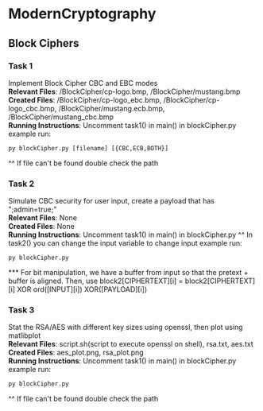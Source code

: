# ModernCryptography

## Block Ciphers

### Task 1

Implement Block Cipher CBC and EBC modes  
**Relevant Files**: /BlockCipher/cp-logo.bmp, /BlockCipher/mustang.bmp  
**Created Files**: /BlockCipher/cp-logo_ebc.bmp, /BlockCipher/cp-logo_cbc.bmp, /BlockCipher/mustang.ecb.bmp, /BlockCipher/mustang_cbc.bmp  
**Running Instructions**: Uncomment task1() in main() in blockCipher.py  
example run:

```{python}
py blockCipher.py [filename] [{CBC,ECB,BOTH}]
```

^^ If file can't be found double check the path

### Task 2

Simulate CBC security for user input, create a payload that has ";admin=true;"  
**Relevant Files**: None  
**Created Files**: None  
**Running Instructions**: Uncomment task1() in main() in blockCipher.py
^^ In task2() you can change the input variable to change input
example run:

```{python}
py blockCipher.py
```

\*\*\* For bit manipulation, we have a buffer from input so that the pretext + buffer is aligned.
Then, use block2[CIPHERTEXT][i] = block2[CIPHERTEXT][i] XOR ord([INPUT][i]) XOR([PAYLOAD][i])

### Task 3

Stat the RSA/AES with different key sizes using openssl, then plot using matlibplot  
**Relevant Files**: script.sh(script to execute openssl on shell), rsa.txt, aes.txt  
**Created Files**: aes_plot.png, rsa_plot.png  
**Running Instructions**: Uncomment task1() in main() in blockCipher.py  
example run:

```{python}
py blockCipher.py
```

^^ If file can't be found double check the path
